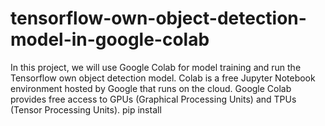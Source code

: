 # tensorflow-own-object-detection-model-in-google-colab
In this project, we will use Google Colab for model training and run the Tensorflow own object detection model. Colab is a free Jupyter Notebook environment hosted by Google that runs on the cloud. Google Colab provides free access to GPUs (Graphical Processing Units) and TPUs (Tensor Processing Units).
pip install
